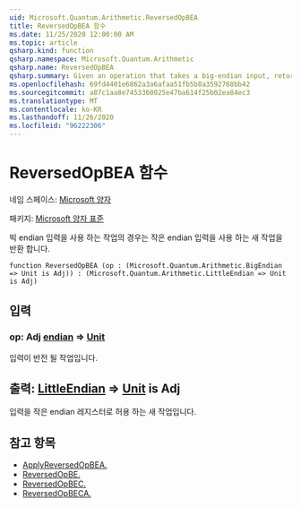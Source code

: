 ```yaml
---
uid: Microsoft.Quantum.Arithmetic.ReversedOpBEA
title: ReversedOpBEA 함수
ms.date: 11/25/2020 12:00:00 AM
ms.topic: article
qsharp.kind: function
qsharp.namespace: Microsoft.Quantum.Arithmetic
qsharp.name: ReversedOpBEA
qsharp.summary: Given an operation that takes a big-endian input, returns a new operation that takes a little-endian input.
ms.openlocfilehash: 69fd4401e6862a3a6afaa51fb5b8a3592768bb42
ms.sourcegitcommit: a87c1aa8e7453360025e47ba614f25b02ea84ec3
ms.translationtype: MT
ms.contentlocale: ko-KR
ms.lasthandoff: 11/26/2020
ms.locfileid: "96222306"
---
```

# <a name="reversedopbea-function"></a>ReversedOpBEA 함수

네임 스페이스: [Microsoft 양자](xref:Microsoft.Quantum.Arithmetic)

패키지: [Microsoft 양자 표준](https://nuget.org/packages/Microsoft.Quantum.Standard)


빅 endian 입력을 사용 하는 작업의 경우는 작은 endian 입력을 사용 하는 새 작업을 반환 합니다.

```qsharp
function ReversedOpBEA (op : (Microsoft.Quantum.Arithmetic.BigEndian => Unit is Adj)) : (Microsoft.Quantum.Arithmetic.LittleEndian => Unit is Adj)
```


## <a name="input"></a>입력

### <a name="op--bigendian--unit--is-adj"></a>op: Adj [endian](xref:Microsoft.Quantum.Arithmetic.BigEndian) => [Unit](xref:microsoft.quantum.lang-ref.unit)

입력이 반전 될 작업입니다.



## <a name="output--littleendian--unit--is-adj"></a>출력: [LittleEndian](xref:Microsoft.Quantum.Arithmetic.LittleEndian) => [Unit](xref:microsoft.quantum.lang-ref.unit)  is Adj

입력을 작은 endian 레지스터로 허용 하는 새 작업입니다.

## <a name="see-also"></a>참고 항목

- [ApplyReversedOpBEA.](xref:Microsoft.Quantum.Arithmetic.ApplyReversedOpBEA)
- [ReversedOpBE.](xref:Microsoft.Quantum.Arithmetic.ReversedOpBE)
- [ReversedOpBEC.](xref:Microsoft.Quantum.Arithmetic.ReversedOpBEC)
- [ReversedOpBECA.](xref:Microsoft.Quantum.Arithmetic.ReversedOpBECA)